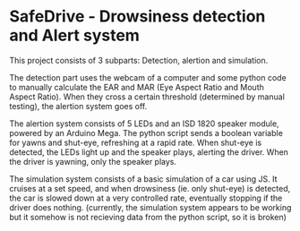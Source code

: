 # SafeDrive - Drowsiness detection and Alert system

This project consists of 3 subparts: Detection, alertion and simulation. 

The detection part uses the webcam of a computer and some python code to manually calculate the EAR and MAR (Eye Aspect Ratio and Mouth Aspect Ratio). When they cross a certain threshold 
(determined by manual testing), the alertion system goes off.

The alertion system consists of 5 LEDs and an ISD 1820 speaker module, powered by an Arduino Mega. The python script sends a boolean variable for yawns and shut-eye, 
refreshing at a rapid rate. When shut-eye is detected, the LEDs light up and the speaker plays, alerting the driver. When the driver is yawning, only the speaker plays. 

The simulation system consists of a basic simulation of a car using JS. It cruises at a set speed, and when drowsiness (ie. only shut-eye) is detected, the car is slowed down at a very controlled rate, eventually stopping if the driver does nothing.
(currently, the simulation system appears to be working but it somehow is not recieving data from the python script, so it is broken)

